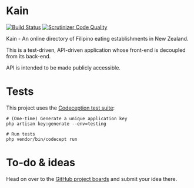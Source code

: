 # Kain

[![Build Status](https://travis-ci.org/jpcaparas/kain.svg?branch=master)](https://travis-ci.org/jpcaparas/kain) 
[![Scrutinizer Code Quality](https://scrutinizer-ci.com/g/jpcaparas/kain/badges/quality-score.png?b=master)](https://scrutinizer-ci.com/g/jpcaparas/kain/?branch=master)

Kain - An online directory of Filipino eating establishments in New Zealand.

This is a test-driven, API-driven application whose front-end is decoupled from its back-end.

API is intended to be made publicly accessible.

# Tests

This project uses the [Codeception test suite](http://codeception.com/):
    
    # (One-time) Generate a unique application key
    php artisan key:generate --env=testing
    
    # Run tests
    php vendor/bin/codecept run
    
# To-do & ideas

Head on over to the [GitHub project boards](https://github.com/jpcaparas/kain/projects) and submit your idea there.

